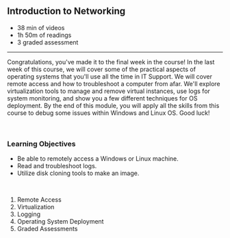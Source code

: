 ## Introduction to Networking

- 38 min of videos
- 1h 50m of readings
- 3 graded assessment

<hr>

Congratulations, you've made it to the final week in the course! In the last week of this course, we will cover some of the practical aspects of operating systems that you'll use all the time in IT Support. We will cover remote access and how to troubleshoot a computer from afar. We'll explore virtualization tools to manage and remove virtual instances, use logs for system monitoring, and show you a few different techniques for OS deployment. By the end of this module, you will apply all the skills from this course to debug some issues within Windows and Linux OS. Good luck!

<br>

### Learning Objectives

- Be able to remotely access a Windows or Linux machine.
- Read and troubleshoot logs.
- Utilize disk cloning tools to make an image.

<br>

1. Remote Access
2. Virtualization
3. Logging
4. Operating System Deployment
5. Graded Assessments
